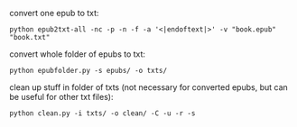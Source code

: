 convert one epub to txt:

```
python epub2txt-all -nc -p -n -f -a '<|endoftext|>' -v "book.epub" "book.txt"
```

convert whole folder of epubs to txt:

```
python epubfolder.py -s epubs/ -o txts/
```

clean up stuff in folder of txts (not necessary for converted epubs, but can be useful for other txt files):

```
python clean.py -i txts/ -o clean/ -C -u -r -s
```

